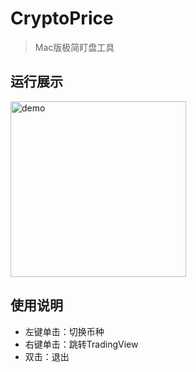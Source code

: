 # CryptoPrice

> Mac版极简盯盘工具

## 运行展示
<img width="281" alt="demo" src="https://user-images.githubusercontent.com/880304/136960598-3082f8c3-0198-45ee-9da1-02bacec00cca.png">

## 使用说明
* 左键单击：切换币种
* 右键单击：跳转TradingView
* 双击：退出
